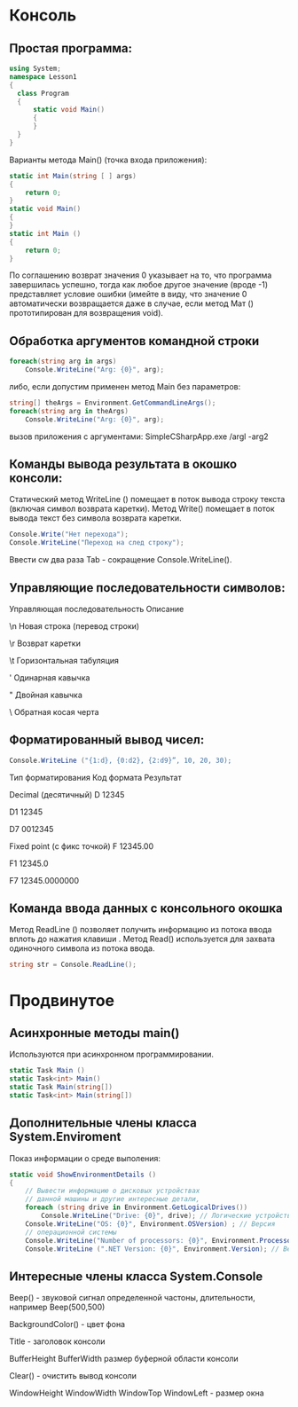 # Консоль

## Простая программа:
```csharp
using System;
namespace Lesson1
{
  class Program
  {
      static void Main()
      {
      }
  }
}
```
Варианты метода Main() (точка входа приложения):
```csharp
static int Main(string [ ] args)
{
    return 0;
}
static void Main()
{
}
static int Main ()
{
    return 0;
}
```
По соглашению возврат значения 0 указывает на то, что программа завершилась успешно, тогда как любое другое значение (вроде -1) представляет условие ошибки (имейте в виду, что значение 0 автоматически возвращается даже в случае, если метод Мат () прототипирован для возвращения void).

## Обработка аргументов командной строки
```csharp
foreach(string arg in args)
    Console.WriteLine("Arg: {0}", arg);
```
либо, если допустим применен метод Main без параметров:
```csharp
string[] theArgs = Environment.GetCommandLineArgs();
foreach(string arg in theArgs)
    Console.WriteLine("Arg: {0}", arg);
```
вызов приложения с аргументами: SimpleCSharpApp.ехе /argl -arg2

## Команды вывода результата в окошко консоли:
Статический метод WriteLine () помещает в поток вывода строку текста (включая символ возврата каретки).
Метод Write() помещает в поток вывода текст без символа возврата каретки.
```csharp
Console.Write("Нет перехода");
Console.WriteLine("Переход на след строку");
```
Ввести cw два раза Tab - сокращение Console.WriteLine().

## Управляющие последовательности символов:
Управляющая последовательность      Описание

\n                                  Новая строка (перевод строки) 

\r                                  Возврат каретки

\t                                  Горизонтальная табуляция

\'                                  Одинарная кавычка

\"                                  Двойная кавычка

\\                                  Обратная косая черта

## Форматированный вывод чисел:
```csharp
Console.WriteLine ("{1:d}, {0:d2}, {2:d9}”, 10, 20, 30);
```
Тип форматирования          Код формата         Результат

Decimal (десятичный)        D                   12345

D1                  12345
                            
D7                  0012345
                            
Fixed point (с фикс точкой) F                   12345.00

F1                  12345.0
                            
F7                  12345.0000000

## Команда ввода данных с консольного окошка
Метод ReadLine () позволяет получить информацию из потока ввода вплоть до нажатия клавиши <Enter>.
Метод Read() используется для захвата одиночного символа из потока ввода.
```csharp
string str = Console.ReadLine();
```

# Продвинутое

## Асинхронные методы main()
Используются при асинхронном программировании.
```csharp
static Task Main ()
static Task<int> Main()
static Task Main(string[])
static Task<int> Main(string[])
```

## Дополнительные члены класса System.Enviroment
Показ информации о среде выполения:
```csharp
static void ShowEnvironmentDetails ()
{
    // Вывести информацию о дисковых устройствах
    // данной машины и другие интересные детали,
    foreach (string drive in Environment.GetLogicalDrives())
        Console.WriteLine("Drive: {0}", drive); // Логические устройства
    Console.WriteLine("OS: {0}", Environment.OSVersion) ; // Версия
    // операционной системы
    Console.WriteLine("Number of processors: {0}", Environment.ProcessorCount); // Количество процессоров
    Console.WriteLine (".NET Version: {0}", Environment.Version); // Версия платформы .NET
```
## Интересные члены класса System.Console

Beep() - звуковой сигнал определенной частоны, длительности, например Beep(500,500)

BackgroundColor() - цвет фона

Title - заголовок консоли

BufferHeight BufferWidth размер буферной области консоли

Clear() - очистить вывод консоли

WindowHeight WindowWidth WindowTop WindowLeft - размер окна



